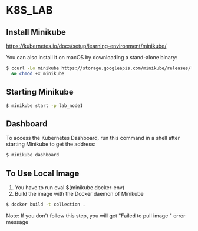 # K8S_LAB

## Install Minikube

https://kubernetes.io/docs/setup/learning-environment/minikube/

You can also install it on macOS by downloading a stand-alone binary:

```sh
$ ccurl -Lo minikube https://storage.googleapis.com/minikube/releases/latest/minikube-darwin-amd64 \
  && chmod +x minikube

```
## Starting Minikube

```sh
$ minikube start -p lab_node1
```


## Dashboard
To access the Kubernetes Dashboard, run this command in a shell after starting Minikube to get the address:

```sh
$ minikube dashboard

```

## To Use Local Image 

1) You have to run eval $(minikube docker-env)
2) Build the image with the Docker daemon of Minikube

```sh
$ docker build -t collection .

```

Note: If you don't follow this step, you will get "Failed to pull image " error message